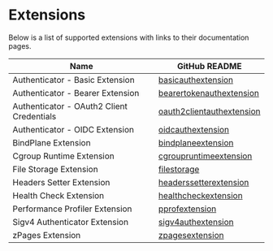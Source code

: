 # Extensions

Below is a list of supported extensions with links to their documentation pages.

| Name                                      | GitHub README                                                                                                                                              |
| ----------------------------------------- | ---------------------------------------------------------------------------------------------------------------------------------------------------------- |
| Authenticator - Basic Extension           | [basicauthextension](https://github.com/open-telemetry/opentelemetry-collector-contrib/blob/v0.116.0/extension/basicauthextension/README.md)               |
| Authenticator - Bearer Extension          | [bearertokenauthextension](https://github.com/open-telemetry/opentelemetry-collector-contrib/blob/v0.116.0/extension/bearertokenauthextension/README.md)   |
| Authenticator - OAuth2 Client Credentials | [oauth2clientauthextension](https://github.com/open-telemetry/opentelemetry-collector-contrib/blob/v0.116.0/extension/oauth2clientauthextension/README.md) |
| Authenticator - OIDC Extension            | [oidcauthextension](https://github.com/open-telemetry/opentelemetry-collector-contrib/blob/v0.116.0/extension/oidcauthextension/README.md)                 |
| BindPlane Extension                       | [bindplaneextension](../extension/bindplaneextension/README.md)                                                                                            |
| Cgroup Runtime Extension                  | [cgroupruntimeextension](https://github.com/open-telemetry/opentelemetry-collector-contrib/blob/v0.116.0/extension/cgroupruntimeextension)                 |
| File Storage Extension                    | [filestorage](https://github.com/open-telemetry/opentelemetry-collector-contrib/blob/v0.116.0/extension/storage/filestorage/README.md)                     |
| Headers Setter Extension                  | [headerssetterextension](https://github.com/open-telemetry/opentelemetry-collector-contrib/blob/v0.116.0/extension/headerssetterextension/README.md)       |
| Health Check Extension                    | [healthcheckextension](https://github.com/open-telemetry/opentelemetry-collector-contrib/blob/v0.116.0/extension/healthcheckextension/README.md)           |
| Performance Profiler Extension            | [pprofextension](https://github.com/open-telemetry/opentelemetry-collector-contrib/blob/v0.116.0/extension/pprofextension/README.md)                       |
| Sigv4 Authenticator Extension             | [sigv4authextension](https://github.com/open-telemetry/opentelemetry-collector-contrib/blob/v0.116.0/extension/sigv4authextension/README.md)               |
| zPages Extension                          | [zpagesextension](https://github.com/open-telemetry/opentelemetry-collector/blob/v0.116.0/extension/zpagesextension/README.md)                             |
